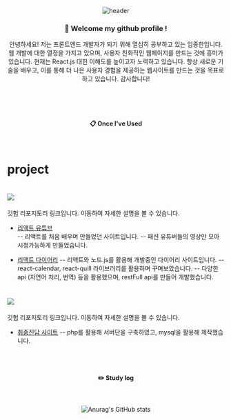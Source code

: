 <div align="center">
  
  ![header](https://capsule-render.vercel.app/api?type=Cylinder&text=dooboo)
  
</div>

<div align="center">

  ### :wave: Welcome my github profile !
  <p> 안녕하세요! 저는 프론트엔드 개발자가 되기 위해 열심히 공부하고 있는 임종한입니다. 웹 개발에 대한 열정을 가지고 있으며, 사용자 친화적인 웹페이지를 만드는 것에 흥미가 있습니다.
      현재는 React.js 대한 이해도를 높이고자 노력하고 있습니다. 항상 새로운 기술을 배우고, 이를 통해 더 나은 사용자 경험을 제공하는 웹사이트를 만드는 것을 목표로 하고 있습니다. 감사합니다! </p>
  <br/>
  <br/>
   <img src="https://img.shields.io/badge/TypeScript-3178C6?style=flat&logo=TypeScript&logoColor=white"/>

####  :clipboard: Once I've Used 
  
 <br/>
 <div align='start'>
   
# project
   
# <img src="https://img.shields.io/badge/React-20232A?style=for-the-badge&logo=react&logoColor=61DAFB">
  깃헙 리포지토리 링크입니다. 이동하여 자세한 설명을 볼 수 있습니다.
- <a href="https://github.com/jade1087z/reactyoutube.git">리액트 유튜브</a>  
  -- 리액트를 처음 배우며 만들었던 사이트입니다.
  -- 패션 유튜버들의 영상만 모아 시청가능하게 만들었습니다. 
   
  
- <a href="https://github.com/jade1087z/KiCanDiary.git">리액트 다이어리</a> 
  -- 리액트와 노드.js를 활용해 개발중인 다이어리 사이트입니다.
  -- react-calendar, react-quill 라이브러리를 활용하며 꾸며보았습니다.
  -- 다양한 api (자연어 처리, 번역) 등을 활용했으며, restFull api를 만들어 개발했습니다.
  
# <img src="https://img.shields.io/badge/PHP-777BB4?style=for-the-badge&logo=php&logoColor=white">
깃헙 리포지토리 링크입니다. 이동하여 자세한 설명을 볼 수 있습니다.
- <a href="https://github.com/jade1087z/php__CJJD.git">취중진담 사이트</a>
  -- php를 활용해 서버단을 구축하였고, mysql을 활용해 제작했습니다.
  

 </div>
  

 
   <br/>
   <br/>


 
#### :pencil2: Study log
 
  <br/>
  
  

![Anurag's GitHub stats](https://github-readme-stats.vercel.app/api?username=jade1087z&show_icons=true&theme=material-palenight)

</div>
